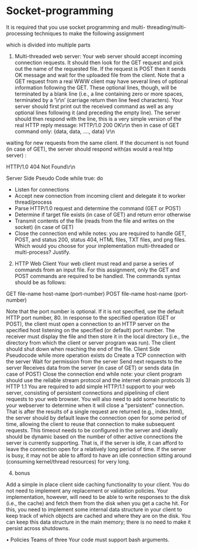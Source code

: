 # Socket-programming
It is required that you use socket programming and multi-
threading/multi-processing techniques to make the following assignment

which is divided into multiple parts
1) Multi-threaded web server:
Your web server should accept incoming connection requests. It should
then look for the GET request and pick out the name of the requested
file. If the request is POST then it sends OK message and wait for the
uploaded file from the client. Note that a GET request from a real WWW
client may have several lines of optional information following the
GET. These optional lines, though, will be terminated by a blank line
(i.e., a line containing zero or more spaces, terminated by a ’\r\n’
(carriage return then line feed characters). Your server should first
print out the received command as well as any optional lines following
it (and preceding the empty line).
The server should then respond with the line, this is a very simple
version of the real HTTP reply message:
HTTP/1.0 200 OK\r\n
then in case of GET command only:
{data, data, ...., data}
\r\n

waiting for new requests from the same client. If the document is not
found (in case of GET), the server should respond with(as would a real
http server) :

HTTP/1.0 404 Not Found\r\n

Server Side Pseudo Code
while true: do
- Listen for connections
- Accept new connection from incoming client and delegate
it to worker
thread/process
- Parse HTTP/1.0 request and determine the command (GET or
POST)
- Determine if target file exists (in case of GET) and
return error otherwise
- Transmit contents of the file (reads from the file and
writes on the socket) (in case of
GET)
- Close the connection
end while
notes: you are required to handle GET, POST, and status 200, status
404, HTML files, TXT files, and png files. Which would you choose for
your implementation multi-threaded or multi-process? Justify.
2) HTTP Web Client
Your web client must read and parse a series of commands from an
input file. For this assignment, only the GET and POST commands are
required to be handled. The commands syntax should be as follows:

GET file-name host-name (port-number)
POST file-name host-name (port-number)

Note that the port number is optional. If it is not specified, use
the default HTTP port
number, 80. In response to the specified operation (GET or POST),
the client must open
a connection to an HTTP server on the specified host listening on
the specified (or default) port number. The receiver must display
the file and then store it in the local directory (i.e., the
directory from which the client or server program was run). The
client should shut down when reaching the end of the file.
Client Side Pseudocode
while more operation exists do
Create a TCP connection with the server
Wait for permission from the server
Send next requests to the server
Receives data from the server (in case of GET) or sends
data (in case of POST)
Close the connection
end while
note: your client program should use the reliable stream protocol
and the internet domain protocols
3) HTTP 1.1
You are required to add simple HTTP/1.1 support to your web server,
consisting of persistent connections and pipelining of client requests
to your web browser. You will also need to add some heuristic to your
webserver to determine when it will close a "persistent" connection.
That is after the results of a single request are returned (e.g.,
index.html), the server should
by default leave the connection open for some period of time, allowing
the client to reuse that connection to make subsequent requests. This
timeout needs to be configured in the server and ideally should be
dynamic based on the number of other active connections the server is
currently supporting. That is, if the server is idle, it can afford to
leave the connection open for a relatively long period of time. If the
server is busy, it may not be able to afford to have an idle
connection sitting around (consuming kernel/thread resources) for very
long.

4) bonus

Add a simple in place client side caching functionality to your
client. You do not need to implement any replacement or
validation policies. Your implementation, however, will need to
be able to write responses to the disk (i.e., the cache) and
fetch them from the disk when you get a cache hit. For this, you
need to implement some internal data structure in your client to
keep track of which objects are cached and where they are on the
disk. You can keep this data structure in the main memory; there
is no need to make it persist across shutdowns.

• Policies
Teams of three
Your code must support bash arguments.
